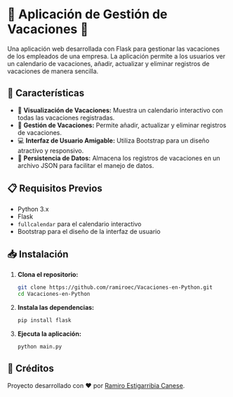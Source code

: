 # 🌴 Aplicación de Gestión de Vacaciones 🌴

Una aplicación web desarrollada con Flask para gestionar las vacaciones de los empleados de una empresa. La aplicación permite a los usuarios ver un calendario de vacaciones, añadir, actualizar y eliminar registros de vacaciones de manera sencilla.

## 🚀 Características

- 📅 **Visualización de Vacaciones:** Muestra un calendario interactivo con todas las vacaciones registradas.
- 📝 **Gestión de Vacaciones:** Permite añadir, actualizar y eliminar registros de vacaciones.
- 💻 **Interfaz de Usuario Amigable:** Utiliza Bootstrap para un diseño atractivo y responsivo.
- 💾 **Persistencia de Datos:** Almacena los registros de vacaciones en un archivo JSON para facilitar el manejo de datos.

## 📋 Requisitos Previos

- Python 3.x
- Flask
- `fullcalendar` para el calendario interactivo
- Bootstrap para el diseño de la interfaz de usuario

## 📥 Instalación

1. **Clona el repositorio:**

   ```bash
   git clone https://github.com/ramiroec/Vacaciones-en-Python.git
   cd Vacaciones-en-Python
   ```

2. **Instala las dependencias:**
   ```bash
   pip install flask
   ```

3. **Ejecuta la aplicación:**
   ```bash
   python main.py
   ```

## 🌟 Créditos

Proyecto desarrollado con ❤️ por [Ramiro Estigarribia Canese](https://github.com/ramiroec).
